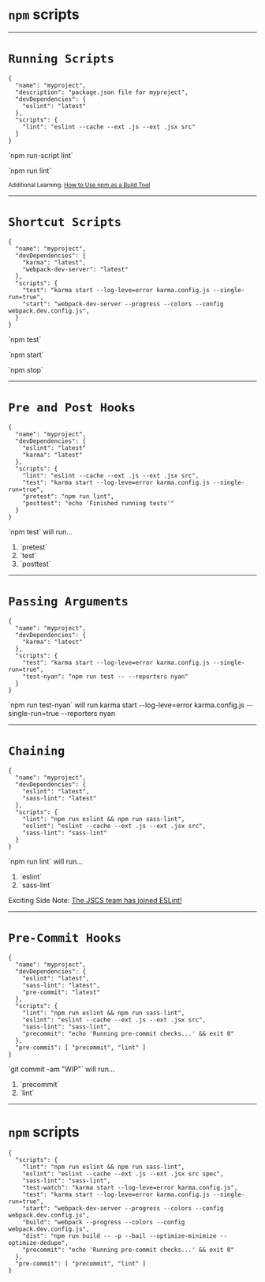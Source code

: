 <!--
{
  "className": "Slide--title"
}
-->

# `npm` scripts

---

<!--
{
  "className": "Slide--static"
}
-->

# `Running Scripts`

<div class="Split">
  <div class="Split-column Split-column--65">
<pre class="language-javascript language--clean language--small"><code>{
  "name": "myproject",
  "description": "package.json file for myproject",
  "devDependencies": {
    "eslint": "latest"
  },
  "scripts": {
    "lint": "eslint --cache --ext .js --ext .jsx src"
  }
}
</code></pre>
  </div>
  <div class="Split-column Split-column--35">
    <p>`npm run-script lint`</p>
    <p>`npm run lint`</p>
  </div>
</div>

<small>Additional Learning: [How to Use npm as a Build Tool](http://blog.keithcirkel.co.uk/how-to-use-npm-as-a-build-tool/)</small>

---

# `Shortcut Scripts`

<div class="Split">
  <div class="Split-column Split-column--75">
<pre class="language-javascript language--clean language--small"><code>{
  "name": "myproject",
  "devDependencies": {
    "karma": "latest",
    "webpack-dev-server": "latest"
  },
  "scripts": {
    "test": "karma start --log-leve=error karma.config.js --single-run=true",
    "start": "webpack-dev-server --progress --colors --config webpack.dev.config.js",
  }
}
</code></pre>
  </div>
  <div class="Split-column Split-column--25">
    <p>`npm test`</p>
    <p>`npm start`</p>
    <p>`npm stop`</p>
  </div>
</div>

---

# `Pre and Post Hooks`

<div class="Split">
  <div class="Split-column Split-column--65">
<pre class="language-javascript language--clean language--small"><code>{
  "name": "myproject",
  "devDependencies": {
    "eslint": "latest"
    "karma": "latest"
  },
  "scripts": {
    "lint": "eslint --cache --ext .js --ext .jsx src",
    "test": "karma start --log-leve=error karma.config.js --single-run=true",
    "pretest": "npm run lint",
    "posttest": "echo 'Finished running tests'"
  }
}
</code></pre>
  </div>
  <div class="Split-column Split-column--35">
    <p>`npm test` will run...
    <ol style="display: block;">
      <li>`pretest`</li>
      <li>`test`</li>
      <li>`posttest`</li>
    </ol>
    </p>
  </div>
</div>

---

# `Passing Arguments`

<div class="Split">
  <div class="Split-column Split-column--65">
<pre class="language-javascript language--clean language--small"><code>{
  "name": "myproject",
  "devDependencies": {
    "karma": "latest"
  },
  "scripts": {
    "test": "karma start --log-leve=error karma.config.js --single-run=true",
    "test-nyan": "npm run test -- --reporters nyan"
  }
}
</code></pre>
  </div>
  <div class="Split-column Split-column--35">
    <p>`npm run test-nyan` will run <span class="spancode">karma start --log-leve=error karma.config.js --single-run=true --reporters nyan</span>
    </p>
  </div>
</div>

---

# `Chaining`

<div class="Split">
  <div class="Split-column Split-column--65">
<pre class="language-javascript language--clean language--small"><code>{
  "name": "myproject",
  "devDependencies": {
    "eslint": "latest",
    "sass-lint": "latest"
  },
  "scripts": {
    "lint": "npm run eslint && npm run sass-lint",
    "eslint": "eslint --cache --ext .js --ext .jsx src",
    "sass-lint": "sass-lint"
  }
}
</code></pre>
  </div>
  <div class="Split-column Split-column--35">
    <p>`npm run lint` will run...</p>
    <ol style="display: block;">
      <li>`eslint`</li>
      <li>`sass-lint`</li>
    </ol>
		<p>Exciting Side Note: <a href="http://eslint.org/blog/2016/04/welcoming-jscs-to-eslint">The JSCS team has joined ESLint!</a></p>
  </div>
</div>

---

# `Pre-Commit Hooks`

<div class="Split">
  <div class="Split-column Split-column--65">
<pre class="language-javascript language--clean language--small"><code>{
  "name": "myproject",
  "devDependencies": {
    "eslint": "latest",
    "sass-lint": "latest",
    "pre-commit": "latest"
  },
  "scripts": {
    "lint": "npm run eslint && npm run sass-lint",
    "eslint": "eslint --cache --ext .js --ext .jsx src",
    "sass-lint": "sass-lint",
    "precommit": "echo 'Running pre-commit checks...' && exit 0"
  },
  "pre-commit": [ "precommit", "lint" ]
}
</code></pre>
  </div>
  <div class="Split-column Split-column--35">
    <p>`git commit -am "WIP"` will run...
    <ol style="display: block;">
      <li>`precommit`</li>
      <li>`lint`</li>
    </ol>
    </p>
  </div>
</div>

---

# `npm` scripts

<pre class="language-javascript language--clean language--small"><code>{
  "scripts": {
    "lint": "npm run eslint && npm run sass-lint",
    "eslint": "eslint --cache --ext .js --ext .jsx src spec",
    "sass-lint": "sass-lint",
    "test-watch": "karma start --log-leve=error karma.config.js",
    "test": "karma start --log-leve=error karma.config.js --single-run=true",
    "start": "webpack-dev-server --progress --colors --config webpack.dev.config.js",
    "build": "webpack --progress --colors --config webpack.dev.config.js",
    "dist": "npm run build -- -p --bail --optimize-minimize --optimize-dedupe",
    "precommit": "echo 'Running pre-commit checks...' && exit 0"
  },
  "pre-commit": [ "precommit", "lint" ]
}</code></pre>
